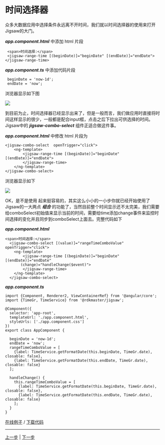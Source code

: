 # 时间选择器

众多大数据应用中选择条件永远离不开时间，我们就以时间选择器的使用来打开Jigsaw的大门。

_**app.component.html**_ 中添加 html 片段

```
 <span>时间选择:</span> 
 <jigsaw-range-time [(beginDate)]="beginDate" [(endDate)]="endDate"></jigsaw-range-time>
```

_**app.component.ts**_ 中添加代码片段

```
 beginDate = 'now-1d';
 endDate = 'now';
```

浏览器显示如下图

![](assets/pic_1.png)

到目前为止，时间选择器已经显示出来了，但是一般而言，我们做应用时直接将时间这样显示的很少，一般都是配合input框，点击之后下拉出可供选择的时间。Jigsaw中的 _**jigsaw-combo-select**_ 组件正适合做这件事。

_**app.component.html**_ 中修改 html 片段为

```
<jigsaw-combo-select  openTrigger="click">
    <ng-template>
        <jigsaw-range-time [(beginDate)]="beginDate" [(endDate)]="endDate">
        </jigsaw-range-time>
    </ng-template>
</jigsaw-combo-select>
```

浏览器显示如下

![](assets/pic-2.gif)

OK，是不是使用 起来挺容易的，其实这么小小的一小步你就已经开始使用了Jigsaw的一大两点 _**组合**_ 的功能了，当然目前整个时间显示还不太完美，我们需要给comboSelect初始值来显示当前的时间，需要给time添加change事件来监控时间选择的变化并且同步到comboSelect上面去。完整代码如下

_**app.component.html**_

```
<span>时间选择:</span>
  <jigsaw-combo-select [(value)]="rangeTimeComboValue" openTrigger="click">
    <ng-template>
        <jigsaw-range-time [(beginDate)]="beginDate" [(endDate)]="endDate" 
       (change)="handleChange($event)">
        </jigsaw-range-time>
    </ng-template>
  </jigsaw-combo-select>
```

_**app.component.ts**_

```
import {Component, Renderer2, ViewContainerRef} from '@angular/core';
import {TimeGr, TimeService} from '@rdkmaster/jigsaw';

@Component({
  selector: 'app-root',
  templateUrl: './app.component.html',
  styleUrls: ['./app.component.css']
})
export class AppComponent {

  beginDate = 'now-1d';
  endDate = 'now';
  rangeTimeComboValue = [
    {label: TimeService.getFormatDate(this.beginDate, TimeGr.date), closable: false},
    {label: TimeService.getFormatDate(this.endDate, TimeGr.date), closable: false}
  ];

  handleChange() {
    this.rangeTimeComboValue = [
      {label: TimeService.getFormatDate(this.beginDate, TimeGr.date), closable: false},
      {label: TimeService.getFormatDate(this.endDate, TimeGr.date), closable: false}
    ];
  }
}
```

[在线例子](javascript:alert('建设中')) / [下载代码](https://github.com/rdkmaster/jigsaw-tourist/archive/step-1.zip)

---

[上一步](01-development-environment.md) | [下一步](03-tileselect.md)
